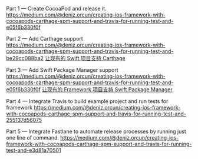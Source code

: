 Part 1 — Create CocoaPod and release it.
https://medium.com/@deniz.orcun/creating-ios-framework-with-cocoapods-carthage-spm-support-and-travis-for-running-test-and-e05f6b330f0f

Part 2 — Add Carthage support
https://medium.com/@deniz.orcun/creating-ios-framework-with-cocoapods-carthage-spm-support-and-travis-for-running-test-and-be29cc088ba2
[让现有的 Swift 项目支持 Carthage](https://www.jianshu.com/p/133f66d6f8fa)


Part 3 — Add Swift Package Manager support
https://medium.com/@deniz.orcun/creating-ios-framework-with-cocoapods-carthage-spm-support-and-travis-for-running-test-and-e05f6b330f0f
[让现有的 Framework 项目支持 Swift Package Manager](https://juejin.cn/post/6844904097179500551)

Part 4 — Integrate Travis to build example project and run tests for framework
https://medium.com/@deniz.orcun/creating-ios-framework-with-cocoapods-carthage-spm-support-and-travis-for-running-test-and-255137d56075


Part 5 — Integrate Fastlane to automate release processes by running just one line of command.
https://medium.com/@deniz.orcun/creating-ios-framework-with-cocoapods-carthage-spm-support-and-travis-for-running-test-and-e3d81a70501
